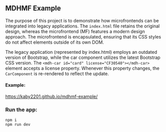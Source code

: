 ## MDHMF Example
The purpose of this project is to demonstrate how microfrontends can be integrated into legacy applications. The ``index.html`` file retains the original design, whereas the microfrontend (MF) features a modern design approach. The microfrontend is encapsulated, ensuring that its CSS styles do not affect elements outside of its own DOM.

The legacy application (represented by index.html) employs an outdated version of Bootstrap, while the car component utilizes the latest Bootstrap CSS version. The ``<mdh-car id="card" license="CF30540"></mdh-car>`` element accepts a license property. Whenever this property changes, the ``CarComponent`` is re-rendered to reflect the update.

#### Example:
https://kaby2201.github.io/mdhmf-example/
### Run the app:
```
npm i
npm run dev
```
